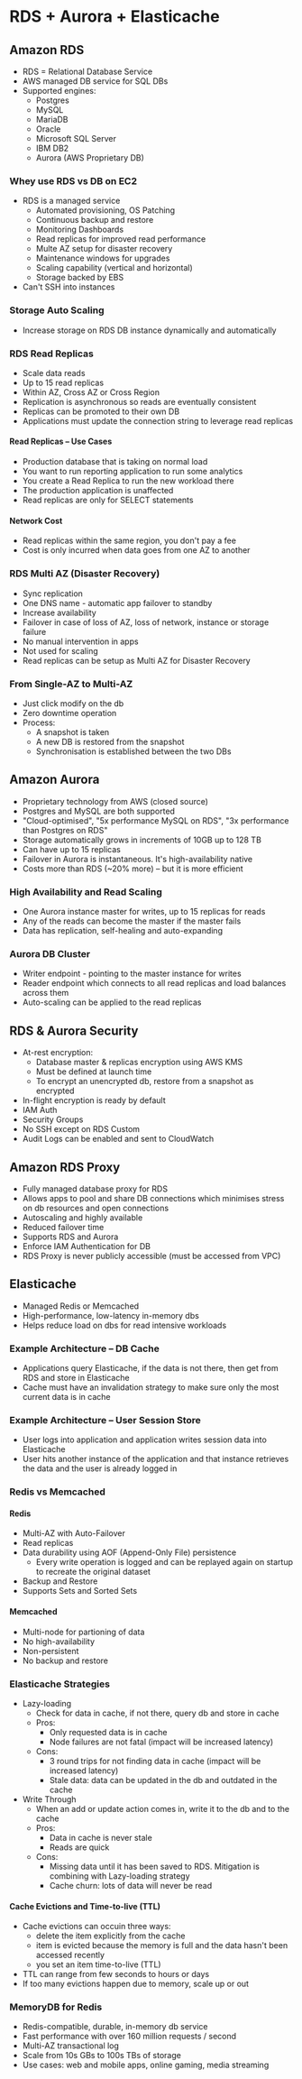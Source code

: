 # RDS + Aurora + Elasticache

## Amazon RDS

- RDS = Relational Database Service
- AWS managed DB service for SQL DBs
- Supported engines:
  - Postgres
  - MySQL
  - MariaDB
  - Oracle
  - Microsoft SQL Server
  - IBM DB2
  - Aurora (AWS Proprietary DB)

### Whey use RDS vs DB on EC2

- RDS is a managed service
  - Automated provisioning, OS Patching
  - Continuous backup and restore
  - Monitoring Dashboards
  - Read replicas for improved read performance
  - Multe AZ setup for disaster recovery
  - Maintenance windows for upgrades
  - Scaling capability (vertical and horizontal)
  - Storage backed by EBS
- Can't SSH into instances

### Storage Auto Scaling

- Increase storage on RDS DB instance dynamically and automatically

### RDS Read Replicas

- Scale data reads
- Up to 15 read replicas
- Within AZ, Cross AZ or Cross Region
- Replication is asynchronous so reads are eventually consistent
- Replicas can be promoted to their own DB
- Applications must update the connection string to leverage read replicas

#### Read Replicas – Use Cases

- Production database that is taking on normal load
- You want to run reporting application to run some analytics
- You create a Read Replica to run the new workload there
- The production application is unaffected
- Read replicas are only for SELECT statements

#### Network Cost

- Read replicas within the same region, you don't pay a fee
- Cost is only incurred when data goes from one AZ to another

### RDS Multi AZ (Disaster Recovery)

- Sync replication
- One DNS name - automatic app failover to standby
- Increase availability
- Failover in case of loss of AZ, loss of network, instance or storage failure
- No manual intervention in apps
- Not used for scaling
- Read replicas can be setup as Multi AZ for Disaster Recovery

### From Single-AZ to Multi-AZ

- Just click modify on the db
- Zero downtime operation
- Process:
  - A snapshot is taken
  - A new DB is restored from the snapshot
  - Synchronisation is established between the two DBs

## Amazon Aurora

- Proprietary technology from AWS (closed source)
- Postgres and MySQL are both supported
- "Cloud-optimised", "5x performance MySQL on RDS", "3x performance than Postgres on RDS"
- Storage automatically grows in increments of 10GB up to 128 TB
- Can have up to 15 replicas
- Failover in Aurora is instantaneous. It's high-availability native
- Costs more than RDS (~20% more) – but it is more efficient

### High Availability and Read Scaling

- One Aurora instance master for writes, up to 15 replicas for reads
- Any of the reads can become the master if the master fails
- Data has replication, self-healing and auto-expanding

### Aurora DB Cluster

- Writer endpoint - pointing to the master instance for writes
- Reader endpoint which connects to all read replicas and load balances across them
- Auto-scaling can be applied to the read replicas

## RDS & Aurora Security

- At-rest encryption:
  - Database master & replicas encryption using AWS KMS
  - Must be defined at launch time
  - To encrypt an unencrypted db, restore from a snapshot as encrypted
- In-flight encryption is ready by default
- IAM Auth
- Security Groups
- No SSH except on RDS Custom
- Audit Logs can be enabled and sent to CloudWatch

## Amazon RDS Proxy

- Fully managed database proxy for RDS
- Allows apps to pool and share DB connections which minimises stress on db resources and open connections
- Autoscaling and highly available
- Reduced failover time
- Supports RDS and Aurora
- Enforce IAM Authentication for DB
- RDS Proxy is never publicly accessible (must be accessed from VPC)

## Elasticache

- Managed Redis or Memcached
- High-performance, low-latency in-memory dbs
- Helps reduce load on dbs for read intensive workloads

### Example Architecture – DB Cache

- Applications query Elasticache, if the data is not there, then get from RDS and store in Elasticache
- Cache must have an invalidation strategy to make sure only the most current data is in cache

### Example Architecture – User Session Store

- User logs into application and application writes session data into Elasticache
- User hits another instance of the application and that instance retrieves the data and the user is already logged in

### Redis vs Memcached

#### Redis

- Multi-AZ with Auto-Failover
- Read replicas
- Data durability using AOF (Append-Only File) persistence
  - Every write operation is logged and can be replayed again on startup to recreate the original dataset
- Backup and Restore
- Supports Sets and Sorted Sets

#### Memcached

- Multi-node for partioning of data
- No high-availability
- Non-persistent
- No backup and restore

### Elasticache Strategies

- Lazy-loading
  - Check for data in cache, if not there, query db and store in cache
  - Pros:
    - Only requested data is in cache
    - Node failures are not fatal (impact will be increased latency)
  - Cons:
    - 3 round trips for not finding data in cache (impact will be increased latency)
    - Stale data: data can be updated in the db and outdated in the cache
- Write Through
  - When an add or update action comes in, write it to the db and to the cache
  - Pros:
    - Data in cache is never stale
    - Reads are quick
  - Cons:
    - Missing data until it has been saved to RDS. Mitigation is combining with Lazy-loading strategy
    - Cache churn: lots of data will never be read

#### Cache Evictions and Time-to-live (TTL)

- Cache evictions can occuin three ways:
  - delete the item explicitly from the cache
  - item is evicted because the memory is full and the data hasn't been accessed recently
  - you set an item time-to-live (TTL)
- TTL can range from few seconds to hours or days
- If too many evictions happen due to memory, scale up or out

### MemoryDB for Redis

- Redis-compatible, durable, in-memory db service
- Fast performance with over 160 million requests / second
- Multi-AZ transactional log
- Scale from 10s GBs to 100s TBs of storage
- Use cases: web and mobile apps, online gaming, media streaming
